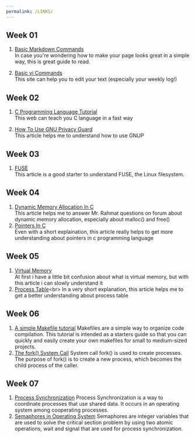```yaml
---
permalink: /LINKS/
---
```


## Week 01

1. [Basic Markdown Commands](https://www.markdownguide.org/basic-syntax/)<br>
In case you're wondering how to make your page looks great in a simple way, this is great guide to read.

2. [Basic vi Commands](https://www.cs.colostate.edu/helpdocs/vi.html)<br>
This site can help you to edit your text (especially your weekly log!)


## Week 02

1. [C Programming Language Tutorial](https://www.techcrashcourse.com/2015/05/c-programming-language-tutorial.html)<br>
This web can teach you C language in a fast way

2. [How To Use GNU Privacy Guard](https://medium.com/kode-dan-kodean/belajar-memakai-gnu-privacy-guard-gnupg-gpg-3944e19dba91)<br>
This article helps me to understand how to use GNUP

## Week 03

1. [FUSE](https://developer.ibm.com/articles/l-fuse/)<br>
This article is a good starter to understand FUSE, the Linux filesystem.

## Week 04
1. [Dynamic Memory Allocation In C](https://www.javatpoint.com/dynamic-memory-allocation-in-c)<br>
This article helps me to answer Mr. Rahmat questions on forum about dynamic memory allocation, especially about malloc() and free()
2. [Pointers In C](https://www.guru99.com/c-pointers.html)<br>
Even with a short explaination, this article really helps to get more understanding about pointers in c programming language

## Week 05
1. [Virtual Memory](https://www.sciencedirect.com/topics/computer-science/virtual-memory)<br>
At first i have a little bit confusion about what is virtual memory, but with this article i can slowly understand it
2. [Process Table](http://www.cs.unc.edu/~dewan/242/s07/notes/pm/node3.html#:~:text=The%20process%20table%20is%20a,and%20other%20activities%20discussed%20later.&text=In%20Xinu%2C%20the%20index%20of,process%20id%20of%20the%20process.)<br>
In a very short explanation, this article helps me to get a better understanding about process table

## Week 06
1. [A simple Makefile tutorial](https://www.cs.colby.edu/maxwell/courses/tutorials/maketutor/)
Makefiles are a simple way to organize code compilation. This tutorial is intended as a starters guide so that you can quickly and easily create your own makefiles for small to medium-sized projects.
2. [The fork() System Call](https://www.csl.mtu.edu/cs4411.ck/www/NOTES/process/fork/create.html)
System call fork() is used to create processes. The purpose of fork() is to create a new process, which becomes the child process of the caller.

## Week 07
1. [Process Synchronization](https://www.geeksforgeeks.org/introduction-of-process-synchronization/)
Process Synchronization is a way to coordinate processes that use shared data. It occurs in an operating system among cooperating processes.
2. [Semaphores in Operating System](https://www.tutorialspoint.com/semaphores-in-operating-system)
Semaphores are integer variables that are used to solve the critical section problem by using two atomic operations, wait and signal that are used for process synchronization.
